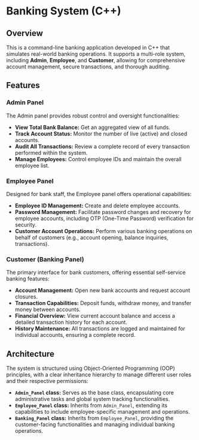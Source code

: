 # Banking System (C++)

## Overview
This is a command-line banking application developed in C++ that simulates real-world banking operations. It supports a multi-role system, including **Admin**, **Employee**, and **Customer**, allowing for comprehensive account management, secure transactions, and thorough auditing.

## Features

### Admin Panel
The Admin panel provides robust control and oversight functionalities:
* **View Total Bank Balance:** Get an aggregated view of all funds.
* **Track Account Status:** Monitor the number of live (active) and closed accounts.
* **Audit All Transactions:** Review a complete record of every transaction performed within the system.
* **Manage Employees:** Control employee IDs and maintain the overall employee list.

### Employee Panel
Designed for bank staff, the Employee panel offers operational capabilities:
* **Employee ID Management:** Create and delete employee accounts.
* **Password Management:** Facilitate password changes and recovery for employee accounts, including OTP (One-Time Password) verification for security.
* **Customer Account Operations:** Perform various banking operations on behalf of customers (e.g., account opening, balance inquiries, transactions).

### Customer (Banking Panel)
The primary interface for bank customers, offering essential self-service banking features:
* **Account Management:** Open new bank accounts and request account closures.
* **Transaction Capabilities:** Deposit funds, withdraw money, and transfer money between accounts.
* **Financial Overview:** View current account balance and access a detailed transaction history for each account.
* **History Maintenance:** All transactions are logged and maintained for individual accounts, ensuring a complete record.

## Architecture
The system is structured using Object-Oriented Programming (OOP) principles, with a clear inheritance hierarchy to manage different user roles and their respective permissions:

* **`Admin_Panel` class:** Serves as the base class, encapsulating core administrative tasks and global system tracking functionalities.
* **`Employee_Panel` class:** Inherits from `Admin_Panel`, extending its capabilities to include employee-specific management and operations.
* **`Banking_Panel` class:** Inherits from `Employee_Panel`, providing the customer-facing functionalities and managing individual banking operations.
